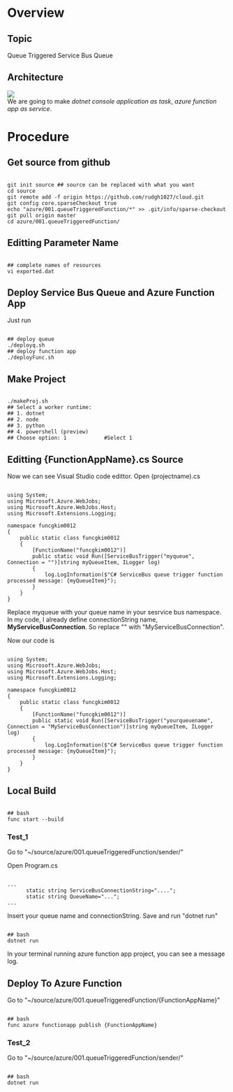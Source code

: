 # Overview
## Topic
Queue Triggered Service Bus Queue
## Architecture
<img src="https://docs.microsoft.com/ko-kr/azure/architecture/patterns/_images/queue-based-load-leveling-pattern.png"></img>
<br/>
We are going to make *dotnet console application as task*, *azure function app as service*.
# Procedure
## Get source from github
<pre><code>
git init source ## source can be replaced with what you want
cd source
git remote add -f origin https://github.com/rudgh1027/cloud.git
git config core.sparseCheckout true
echo "azure/001.queueTriggeredFunction/*" >> .git/info/sparse-checkout
git pull origin master
cd azure/001.queueTriggeredFunction/
</code></pre>
## Editting Parameter Name
<pre><code>
## complete names of resources
vi exported.dat
</code></pre>
## Deploy Service Bus Queue and Azure Function App
Just run
<pre><code>
## deploy queue
./deployq.sh
## deploy function app
./deployFunc.sh
</code></pre>
## Make Project
<pre><code>
./makeProj.sh
## Select a worker runtime:
## 1. dotnet
## 2. node
## 3. python
## 4. powershell (preview)
## Choose option: 1            #Select 1
</code></pre>
## Editting {FunctionAppName}.cs Source
Now we can see Visual Studio code edittor.
Open (projectname).cs
<pre><code>
using System;
using Microsoft.Azure.WebJobs;
using Microsoft.Azure.WebJobs.Host;
using Microsoft.Extensions.Logging;

namespace funcgkim0012
{
    public static class funcgkim0012
    {
        [FunctionName("funcgkim0012")]
        public static void Run([ServiceBusTrigger("myqueue", Connection = "")]string myQueueItem, ILogger log)
        {
            log.LogInformation($"C# ServiceBus queue trigger function processed message: {myQueueItem}");
        }
    }
}
</code></pre>
<p>Replace myqueue with your queue name in your sesrvice bus namespace.
In my code, I already define connectionString name, <b>MyServiceBusConnection</b>.
So replace "" with "MyServiceBusConnection".</p>
<p>Now our code is</p> 

<pre><code>
using System;
using Microsoft.Azure.WebJobs;
using Microsoft.Azure.WebJobs.Host;
using Microsoft.Extensions.Logging;

namespace funcgkim0012
{
    public static class funcgkim0012
    {
        [FunctionName("funcgkim0012")]
        public static void Run([ServiceBusTrigger("yourqueuename", Connection = "MyServiceBusConnection")]string myQueueItem, ILogger log)
        {
            log.LogInformation($"C# ServiceBus queue trigger function processed message: {myQueueItem}");
        }
    }
}
</code></pre>
## Local Build
<pre><code>
## bash
func start --build
</code></pre>
### Test_1
Go to "~/source/azure/001.queueTriggeredFunction/sender/"
<p>Open Program.cs</p>
<pre><code>
...
      static string ServiceBusConnectionString="....";
      static string QueueName="..."; 
...
</code></pre>
Insert your queue name and connectionString.
Save and run "dotnet run"
<pre><code>
## bash
dotnet run
</code></pre>
In your terminal running azure function app project, you can see a message log.

## Deploy To Azure Function
Go to "~/source/azure/001.queueTriggeredFunction/{FunctionAppName}"
<pre><code>
## bash
func azure functionapp publish {FunctionAppName}
</code></pre>

### Test_2
Go to "~/source/azure/001.queueTriggeredFunction/sender/"
<pre><code>
## bash
dotnet run
</code></pre>
